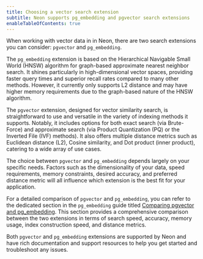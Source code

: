 ```yaml
---
title: Choosing a vector search extension
subtitle: Neon supports pg_embedding and pgvector search extensions
enableTableOfContents: true
---
```


When working with vector data in in Neon, there are two search extensions you can consider: `pgvector` and `pg_embedding`.

The `pg_embedding` extension is based on the Hierarchical Navigable Small World (HNSW) algorithm for graph-based approximate nearest neighbor search. It shines particularly in high-dimensional vector spaces, providing faster query times and superior recall rates compared to many other methods. However, it currently only supports L2 distance and may have higher memory requirements due to the graph-based nature of the HNSW algorithm.

The `pgvector` extension, designed for vector similarity search, is straightforward to use and versatile in the variety of indexing methods it supports. Notably, it includes options for both exact search (via Brute-Force) and approximate search (via Product Quantization (PQ) or the Inverted File (IVF) methods). It also offers multiple distance metrics such as Euclidean distance (L2), Cosine similarity, and Dot product (inner product), catering to a wide array of use cases.

The choice between `pgvector` and `pg_embedding` depends largely on your specific needs. Factors such as the dimensionality of your data, speed requirements, memory constraints, desired accuracy, and preferred distance metric will all influence which extension is the best fit for your application.

For a detailed comparison of `pgvector` and `pg_embedding`, you can refer to the dedicated section in the `pg_embedding` guide titled [Comparing pgvector and pg_embedding](#comparing-pgvector-and-pgembedding). This section provides a comprehensive comparison between the two extensions in terms of search speed, accuracy, memory usage, index construction speed, and distance metrics.

Both `pgvector` and `pg_embedding` extensions are supported by Neon and have rich documentation and support resources to help you get started and troubleshoot any issues.

